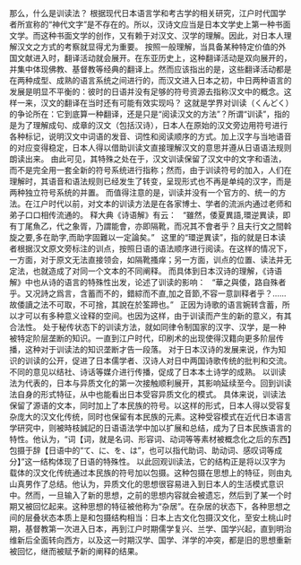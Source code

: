 那么，什么是训读法？
根据现代日本语言学和考古学的相关研究，江户时代国学者所宣称的“神代文字”是不存在的。所以，汉诗文应当是日本文学史上第一种书面文学。而这种书面文学的创作，又有赖于对汉文、汉学的理解。因此，对日本人理解汉文之方式的考察就显得尤为重要。
按照一般理解，当具备某种特定价值的外国文献进入时，翻译活动就会展开。在东亚历史上，这种翻译活动是双向展开的，并集中体现佛教、基督教等经典的翻译上。然而应该指出的是，这些翻译活动都是在两种成型、成熟的语言系统之间进行的，而汉文进入日本之初，中日两种语言的发展是明显不平衡的：彼时的日语并没有足够的符号资源去指称汉文中的概念。这样一来，汉文的翻译在当时还有可能有效实现吗？
这就是学界对训读（くんどく）的争论所在：它到底算一种翻译，还是只是“阅读汉文的方法”？所谓“训读”，指的是为了理解成句、成章的汉文（包括汉诗），日本人在原始的汉文旁边用符号进行各种标记，说明汉文中词语的发音、词性和阅读顺序的方式。加上汉字与当地语音的对应变得稳定，日本人得以借助训读文直接理解汉文的意思并遵从日语语法规则朗读出来。
由此可见，其特殊之处在于，汉文训读保留了汉文中的文字和语法，而不是完全用一套全新的符号系统进行指称；然而，由于训读符号的加入，人们在理解时，其语音和语法规则已经发生了转变，呈现形式也不再是单纯的汉字，而是两种独立符号系统的并置。
而值得注意的是，训读并没有一个官方的、统一的方法。在江户时代以前，对文本的训读方法是在各家博士、学者的流派内通过老师和弟子口口相传流通的。
释大典《诗语解》有云：
 
“雖然，倭夏異語,環逆異读，即有丁尾魚乙，代之象胥，乃謂能會，亦即隔靴，而况其不會者乎？且夫行文之間斡旋之要,多在助字,而助字固難以一定論矣。”
 
这里的“環逆異读”，指的就是日本读者根据汉文原文旁标注的训点，按照日语的语法顺序进行阅读。在这样的情况下，一方面，对于原文无法直接领会，如隔靴搔痒；另一方面，训点的位置、读法并无定法，也就造成了对同一个文本的不同阐释。
而具体到日本汉诗的理解，《诗语解》中也从诗的语言的特殊性出发，论述了训读的影响：
 
“華之與倭，路自殊者乎。又况詩之爲言，含蓄而不的，錯綜而不直,加之音節,不容一意訓释者乎？……故倭讀之法不可取，不可捨，其說在於筌蹄也。”
 
正因为诗歌的语言婉转含蓄，所以才可以有多种意义诠释的空间。也因为这样，由于训读而产生的新的意义，有其合法性。
处于秘传状态下的训读方法，就如同律令制国家的汉字、汉学，是一种被特定阶层垄断的知识。一直到江户时代，印刷术的出现使得汉籍向更多阶层传播，这种对于训读法的知识垄断才告一段落。
对于日本汉诗的发展来说，作为知识的训读的公开，促进了日本儒学者、汉诗人对日中两国诗歌传统的批判和交流。不同的意见以结社、诗话等媒介进行传播，促成了日本本土诗学的成熟。
以训读法为代表的，日本与异质文化的第一次接触顺利展开，其影响延续至今。回到训读法自身的形式特征，从中也能看出日本受容异质文化的模式。
具体来说，训读法保留了源语的文本，同时加上了本民族的符号。以这样的形式，日本人得以受容复杂庞大的汉文化传统，同时也保留有本民族的元素。这种受容模式在近代日本语言学研究中，则被時枝誠記的日语语法学中加以扩展和总结，成为了日本民族语言的特性。他认为，“词【词，就是名词、形容词、动词等等素材被概念化之后的东西】包摄于辞【日语中的“て、に、を、は”，也可以指代助词、助动词、感叹词等成分】”这一结构体现了日语的特殊性。
以此回观训读法，它的结构正是将以汉字为载体的汉文化传统通过本民族的符号加以包摄。这种包摄在思想上的特征，则由丸山真男作了总结。他认为，异质文化的思想很容易进入到日本人的生活模式意识中。然而，一旦输入了新的思想，之前的思想内容就会被遗忘，然后到了某一个时期又被回忆起来。这种思想的特征被他称为“杂居”。在杂居的状态下，各种思想之间的层叠状态本质上是和包摄结构相当：日本上古文化包摄汉文化，至安土桃山时期，基督教第一次进入日本，再到江户时期儒学复兴、兰学、国学兴起，直到明治维新后全面转向西方，以及这一时期汉学、国学、洋学的冲突，都是旧的思想重新被回忆，继而被赋予新的阐释的结果。

